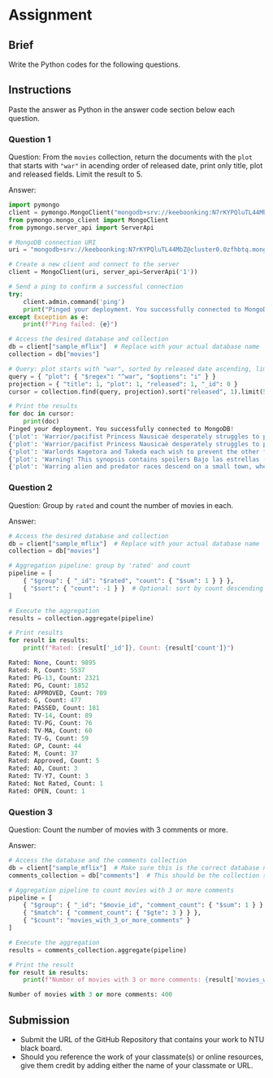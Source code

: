 # Assignment

## Brief

Write the Python codes for the following questions.

## Instructions

Paste the answer as Python in the answer code section below each question.

### Question 1

Question: From the `movies` collection, return the documents with the `plot` that starts with `"war"` in acending order of released date, print only title, plot and released fields. Limit the result to 5.

Answer:

```python
import pymongo
client = pymongo.MongoClient("mongodb+srv://keeboonking:N7rKYPQluTL44MbZ@cluster0.0zfhbtq.mongodb.net/?retryWrites=true&w=majority&appName=Cluster0")
from pymongo.mongo_client import MongoClient
from pymongo.server_api import ServerApi

# MongoDB connection URI
uri = "mongodb+srv://keeboonking:N7rKYPQluTL44MbZ@cluster0.0zfhbtq.mongodb.net/?retryWrites=true&w=majority&appName=Cluster0"

# Create a new client and connect to the server
client = MongoClient(uri, server_api=ServerApi('1'))

# Send a ping to confirm a successful connection
try:
    client.admin.command('ping')
    print("Pinged your deployment. You successfully connected to MongoDB!")
except Exception as e:
    print(f"Ping failed: {e}")

# Access the desired database and collection
db = client["sample_mflix"]  # Replace with your actual database name
collection = db["movies"]

# Query: plot starts with "war", sorted by released date ascending, limited to 5 results
query = { "plot": { "$regex": "^war", "$options": "i" } }
projection = { "title": 1, "plot": 1, "released": 1, "_id": 0 }
cursor = collection.find(query, projection).sort("released", 1).limit(5)

# Print the results
for doc in cursor:
    print(doc)
Pinged your deployment. You successfully connected to MongoDB!
{'plot': 'Warrior/pacifist Princess Nausicaè desperately struggles to prevent two warring nations from destroying themselves and their dying planet.', 'title': 'Nausicaè of the Valley of the Wind', 'released': datetime.datetime(1984, 3, 11, 0, 0)}
{'plot': 'Warrior/pacifist Princess Nausicaè desperately struggles to prevent two warring nations from destroying themselves and their dying planet.', 'title': 'Nausicaè of the Valley of the Wind', 'released': datetime.datetime(1984, 3, 11, 0, 0)}
{'plot': 'Warlords Kagetora and Takeda each wish to prevent the other from gaining hegemony in feudal Japan. The two samurai leaders pursue one another across the countryside, engaging in massive ...', 'title': 'Heaven and Earth', 'released': datetime.datetime(1991, 2, 8, 0, 0)}
{'plot': 'Warning! This synopsis contains spoilers Bajo las estrellas (beneath the stars) features the selfish...', 'title': 'Under the Stars', 'released': datetime.datetime(2007, 6, 15, 0, 0)}
{'plot': 'Warring alien and predator races descend on a small town, where unsuspecting residents must band together for any chance of survival.', 'title': 'Aliens vs. Predator: Requiem', 'released': datetime.datetime(2007, 12, 25, 0, 0)}
```

### Question 2

Question: Group by `rated` and count the number of movies in each.

Answer:

```python
# Access the desired database and collection
db = client["sample_mflix"]  # Replace with your actual database name
collection = db["movies"]

# Aggregation pipeline: group by 'rated' and count
pipeline = [
    { "$group": { "_id": "$rated", "count": { "$sum": 1 } } },
    { "$sort": { "count": -1 } }  # Optional: sort by count descending
]

# Execute the aggregation
results = collection.aggregate(pipeline)

# Print results
for result in results:
    print(f"Rated: {result['_id']}, Count: {result['count']}")

Rated: None, Count: 9895
Rated: R, Count: 5537
Rated: PG-13, Count: 2321
Rated: PG, Count: 1852
Rated: APPROVED, Count: 709
Rated: G, Count: 477
Rated: PASSED, Count: 181
Rated: TV-14, Count: 89
Rated: TV-PG, Count: 76
Rated: TV-MA, Count: 60
Rated: TV-G, Count: 59
Rated: GP, Count: 44
Rated: M, Count: 37
Rated: Approved, Count: 5
Rated: AO, Count: 3
Rated: TV-Y7, Count: 3
Rated: Not Rated, Count: 1
Rated: OPEN, Count: 1
```

### Question 3

Question: Count the number of movies with 3 comments or more.

Answer:

```python
# Access the database and the comments collection
db = client["sample_mflix"]  # Make sure this is the correct database name
comments_collection = db["comments"]  # This should be the collection storing comments

# Aggregation pipeline to count movies with 3 or more comments
pipeline = [
    { "$group": { "_id": "$movie_id", "comment_count": { "$sum": 1 } } },
    { "$match": { "comment_count": { "$gte": 3 } } },
    { "$count": "movies_with_3_or_more_comments" }
]

# Execute the aggregation
results = comments_collection.aggregate(pipeline)

# Print the result
for result in results:
    print(f"Number of movies with 3 or more comments: {result['movies_with_3_or_more_comments']}")

Number of movies with 3 or more comments: 400
```

## Submission

- Submit the URL of the GitHub Repository that contains your work to NTU black board.
- Should you reference the work of your classmate(s) or online resources, give them credit by adding either the name of your classmate or URL.
